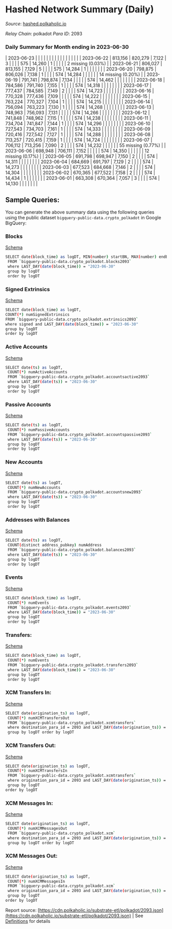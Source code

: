 # Hashed Network Summary (Daily)

_Source_: [hashed.polkaholic.io](https://hashed.polkaholic.io)

*Relay Chain*: polkadot
*Para ID*: 2093



### Daily Summary for Month ending in 2023-06-30


| 2023-06-23 |  |  |  |  |  |  |  |  |  |   |   |   |  |  |  |
| 2023-06-22 | 813,156 | 820,279 | 7,122 | 3 |  |  |  | 575 | 14,260 | 1  |   |   |  |  | 2 missing (0.03%) |
| 2023-06-21 | 806,027 | 813,155 | 7,129 | 5 |  |  |  | 575 | 14,284 | 1  |   |   |  |  |  |
| 2023-06-20 | 798,875 | 806,026 | 7,138 | 1 |  |  |  | 574 | 14,284 |   |   |   |  |  | 14 missing (0.20%) |
| 2023-06-19 | 791,741 | 798,874 | 7,134 |  |  |  |  | 574 | 14,462 |   |   |   |  |  |  |
| 2023-06-18 | 784,586 | 791,740 | 7,155 | 1 |  |  |  | 574 | 14,318 |   |   |   |  |  |  |
| 2023-06-17 | 777,437 | 784,585 | 7,149 | 2 |  |  |  | 574 | 14,723 |   |   |   |  |  |  |
| 2023-06-16 | 770,328 | 777,436 | 7,109 |  |  |  |  | 574 | 14,222 |   |   |   |  |  |  |
| 2023-06-15 | 763,224 | 770,327 | 7,104 | 1 |  |  |  | 574 | 14,215 |   |   |   |  |  |  |
| 2023-06-14 | 756,094 | 763,223 | 7,130 | 1 |  |  |  | 574 | 14,268 |   |   |   |  |  |  |
| 2023-06-13 | 748,963 | 756,093 | 7,131 |  |  |  |  | 574 | 14,266 |   |   |   |  |  |  |
| 2023-06-12 | 741,848 | 748,962 | 7,115 | 1 |  |  |  | 574 | 14,238 |   |   |   |  |  |  |
| 2023-06-11 | 734,704 | 741,847 | 7,144 | 1 |  |  |  | 574 | 14,296 |   |   |   |  |  |  |
| 2023-06-10 | 727,543 | 734,703 | 7,161 | 1 |  |  |  | 574 | 14,333 |   |   |   |  |  |  |
| 2023-06-09 | 720,416 | 727,542 | 7,127 | 1 |  |  |  | 574 | 14,288 |   |   |   |  |  |  |
| 2023-06-08 | 713,257 | 720,415 | 7,159 | 1 |  |  |  | 574 | 14,724 |   |   |   |  |  |  |
| 2023-06-07 | 706,112 | 713,256 | 7,090 | 2 |  |  |  | 574 | 14,232 |   |   |   |  |  | 55 missing (0.77%) |
| 2023-06-06 | 698,948 | 706,111 | 7,152 |  |  |  |  | 574 | 14,350 |   |   |   |  |  | 12 missing (0.17%) |
| 2023-06-05 | 691,798 | 698,947 | 7,150 | 2 |  |  |  | 574 | 14,311 |   |   |   |  |  |  |
| 2023-06-04 | 684,669 | 691,797 | 7,129 | 2 |  |  |  | 574 | 14,273 |   |   |   |  |  |  |
| 2023-06-03 | 677,523 | 684,668 | 7,146 | 2 |  |  |  | 574 | 14,304 |   |   |   |  |  |  |
| 2023-06-02 | 670,365 | 677,522 | 7,158 | 2 |  |  |  | 574 | 14,434 | 1  |   |   |  |  |  |
| 2023-06-01 | 663,308 | 670,364 | 7,057 | 3 |  |  |  | 574 | 14,130 |   |   |   |  |  |  |

## Sample Queries:
You can generate the above summary data using the following queries using the public dataset `bigquery-public-data.crypto_polkadot` in Google BigQuery:


### Blocks 

[Schema](https://github.com/colorfulnotion/substrate-etl/blob/main/schema/blocks.json)

```bash
SELECT date(block_time) as logDT, MIN(number) startBN, MAX(number) endBN, COUNT(*) numBlocks 
 FROM `bigquery-public-data.crypto_polkadot.blocks2093`  
 where LAST_DAY(date(block_time)) = "2023-06-30" 
 group by logDT 
 order by logDT
```

### Signed Extrinsics 

[Schema](https://github.com/colorfulnotion/substrate-etl/blob/main/schema/extrinsics.json)

```bash
SELECT date(block_time) as logDT, 
COUNT(*) numSignedExtrinsics 
FROM `bigquery-public-data.crypto_polkadot.extrinsics2093`  
where signed and LAST_DAY(date(block_time)) = "2023-06-30" 
group by logDT 
order by logDT
```

### Active Accounts 

[Schema](https://github.com/colorfulnotion/substrate-etl/blob/main/schema/accountsactive.json)

```bash
SELECT date(ts) as logDT, 
 COUNT(*) numActiveAccounts 
 FROM `bigquery-public-data.crypto_polkadot.accountsactive2093` 
 where LAST_DAY(date(ts)) = "2023-06-30" 
 group by logDT 
 order by logDT
```

### Passive Accounts 

[Schema](https://github.com/colorfulnotion/substrate-etl/blob/main/schema/accountspassive.json)

```bash
SELECT date(ts) as logDT, 
 COUNT(*) numPassiveAccounts 
 FROM `bigquery-public-data.crypto_polkadot.accountspassive2093` 
 where LAST_DAY(date(ts)) = "2023-06-30" 
 group by logDT 
 order by logDT
```

### New Accounts 

[Schema](https://github.com/colorfulnotion/substrate-etl/blob/main/schema/accountsnew.json)

```bash
SELECT date(ts) as logDT, 
 COUNT(*) numNewAccounts 
 FROM `bigquery-public-data.crypto_polkadot.accountsnew2093` 
 where LAST_DAY(date(ts)) = "2023-06-30" 
 group by logDT
 order by logDT
```

### Addresses with Balances 

[Schema](https://github.com/colorfulnotion/substrate-etl/blob/main/schema/balances.json)

```bash
SELECT date(ts) as logDT,
 COUNT(distinct address_pubkey) numAddress 
 FROM `bigquery-public-data.crypto_polkadot.balances2093` 
 where LAST_DAY(date(ts)) = "2023-06-30" 
 group by logDT 
 order by logDT
```

### Events 

[Schema](https://github.com/colorfulnotion/substrate-etl/blob/main/schema/events.json)

```bash
SELECT date(block_time) as logDT, 
 COUNT(*) numEvents 
 FROM `bigquery-public-data.crypto_polkadot.events2093` 
 where LAST_DAY(date(block_time)) = "2023-06-30" 
 group by logDT 
 order by logDT
```

### Transfers:

[Schema](https://github.com/colorfulnotion/substrate-etl/blob/main/schema/transfers.json)

```bash
SELECT date(block_time) as logDT, 
 COUNT(*) numEvents 
 FROM `bigquery-public-data.crypto_polkadot.transfers2093` 
 where LAST_DAY(date(block_time)) = "2023-06-30" 
 group by logDT 
 order by logDT
```

### XCM Transfers In: 

[Schema](https://github.com/colorfulnotion/substrate-etl/blob/main/schema/xcmtransfers.json)

```bash
SELECT date(origination_ts) as logDT, 
 COUNT(*) numXCMTransfersOut 
 FROM `bigquery-public-data.crypto_polkadot.xcmtransfers` 
 where destination_para_id = 2093 and LAST_DAY(date(origination_ts)) = "2023-06-30" 
 group by logDT order by logDT
```

### XCM Transfers Out: 

[Schema](https://github.com/colorfulnotion/substrate-etl/blob/main/schema/xcmtransfers.json)

```bash
SELECT date(origination_ts) as logDT, 
 COUNT(*) numXCMTransfersIn 
 FROM `bigquery-public-data.crypto_polkadot.xcmtransfers` 
 where origination_para_id = 2093 and LAST_DAY(date(origination_ts)) = "2023-06-30" 
 group by logDT 
order by logDT
```

### XCM Messages In: 

[Schema](https://github.com/colorfulnotion/substrate-etl/blob/main/schema/xcm.json)

```bash
SELECT date(origination_ts) as logDT, 
 COUNT(*) numXCMMessagesOut 
 FROM `bigquery-public-data.crypto_polkadot.xcm` 
 where destination_para_id = 2093 and LAST_DAY(date(origination_ts)) = "2023-06-30" 
 group by logDT order by logDT
```

### XCM Messages Out: 

[Schema](https://github.com/colorfulnotion/substrate-etl/blob/main/schema/xcm.json)

```bash
SELECT date(origination_ts) as logDT, 
 COUNT(*) numXCMMessagesIn 
 FROM `bigquery-public-data.crypto_polkadot.xcm` 
 where origination_para_id = 2093 and LAST_DAY(date(origination_ts)) = "2023-06-30" 
 group by logDT 
order by logDT
```


Report source: [https://cdn.polkaholic.io/substrate-etl/polkadot/2093.json](https://cdn.polkaholic.io/substrate-etl/polkadot/2093.json) | See [Definitions](/DEFINITIONS.md) for details
